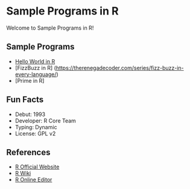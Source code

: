 # Sample Programs in R

Welcome to Sample Programs in R!

## Sample Programs

- [Hello World in R](https://therenegadecoder.com/code/hello-world-in-r)
- [FizzBuzz in R] (https://therenegadecoder.com/series/fizz-buzz-in-every-language/)
- [Prime in R]


## Fun Facts

- Debut: 1993
- Developer: R Core Team
- Typing: Dynamic
- License: GPL v2

## References

- [R Official Website](https://www.r-project.org/)
- [R Wiki](https://en.wikipedia.org/wiki/R_(programming_language))
- [R Online Editor](https://www.jdoodle.com/execute-r-online)
